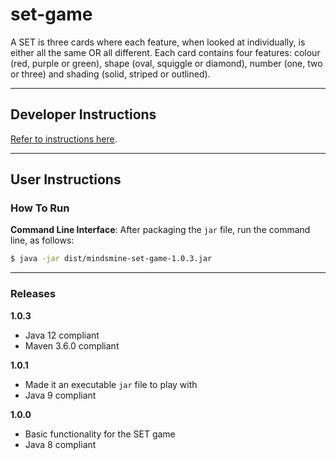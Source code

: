 # set-game #

A SET is three cards where each feature, when looked at individually, is either all the same OR all different. Each card
contains four features: colour (red, purple or green), shape (oval, squiggle or diamond), number (one, two or three) and
shading (solid, striped or outlined).

---

## Developer Instructions ##

[Refer to instructions here](../../../funstuff#developer-instructions).

---

## User Instructions ##

### How To Run ###

**Command Line Interface**: After packaging the `jar` file, run the command line, as follows:
```bash
$ java -jar dist/mindsmine-set-game-1.0.3.jar
```

---

### Releases ###

**1.0.3**
* Java 12 compliant
* Maven 3.6.0 compliant

**1.0.1**
* Made it an executable `jar` file to play with
* Java 9 compliant

**1.0.0**
* Basic functionality for the SET game
* Java 8 compliant
